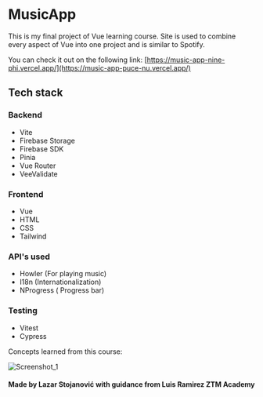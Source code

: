 # MusicApp

This is my final project of Vue learning course. Site is used to combine every aspect of Vue into one project and is similar to Spotify.

You can check it out on the following link: [https://music-app-nine-phi.vercel.app/](https://music-app-puce-nu.vercel.app/)

## Tech stack

### Backend
+ Vite
+ Firebase Storage
+ Firebase SDK
+ Pinia
+ Vue Router
+ VeeValidate

### Frontend
+ Vue
+ HTML
+ CSS
+ Tailwind

### API's used
+ Howler (For playing music)
+ I18n (Internationalization)
+ NProgress ( Progress bar)

### Testing
+ Vitest
+ Cypress

Concepts learned from this course:

![Screenshot_1](https://user-images.githubusercontent.com/74930516/222863412-35456a13-5af7-42c4-b520-8bbd95fbf40a.png)

#### **Made by Lazar Stojanović with guidance from Luis Ramirez ZTM Academy**
